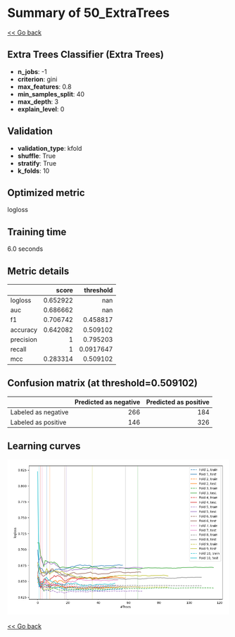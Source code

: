 # Summary of 50_ExtraTrees

[<< Go back](../README.md)


## Extra Trees Classifier (Extra Trees)
- **n_jobs**: -1
- **criterion**: gini
- **max_features**: 0.8
- **min_samples_split**: 40
- **max_depth**: 3
- **explain_level**: 0

## Validation
 - **validation_type**: kfold
 - **shuffle**: True
 - **stratify**: True
 - **k_folds**: 10

## Optimized metric
logloss

## Training time

6.0 seconds

## Metric details
|           |    score |   threshold |
|:----------|---------:|------------:|
| logloss   | 0.652922 | nan         |
| auc       | 0.686662 | nan         |
| f1        | 0.706742 |   0.458817  |
| accuracy  | 0.642082 |   0.509102  |
| precision | 1        |   0.795203  |
| recall    | 1        |   0.0917647 |
| mcc       | 0.283314 |   0.509102  |


## Confusion matrix (at threshold=0.509102)
|                     |   Predicted as negative |   Predicted as positive |
|:--------------------|------------------------:|------------------------:|
| Labeled as negative |                     266 |                     184 |
| Labeled as positive |                     146 |                     326 |

## Learning curves
![Learning curves](learning_curves.png)

[<< Go back](../README.md)
